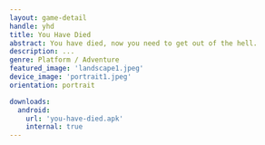 ```yaml
---
layout: game-detail
handle: yhd
title: You Have Died
abstract: You have died, now you need to get out of the hell.
description: ...
genre: Platform / Adventure
featured_image: 'landscape1.jpeg'
device_image: 'portrait1.jpeg'
orientation: portrait

downloads:
  android:
    url: 'you-have-died.apk'
    internal: true
---
```

